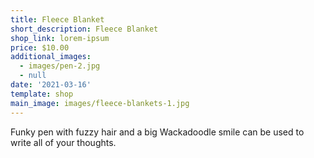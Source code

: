 ```yaml
---
title: Fleece Blanket
short_description: Fleece Blanket
shop_link: lorem-ipsum
price: $10.00
additional_images:
  - images/pen-2.jpg
  - null
date: '2021-03-16'
template: shop
main_image: images/fleece-blankets-1.jpg
---
```

Funky pen with fuzzy hair and a big Wackadoodle smile can be used to write all of your thoughts.
